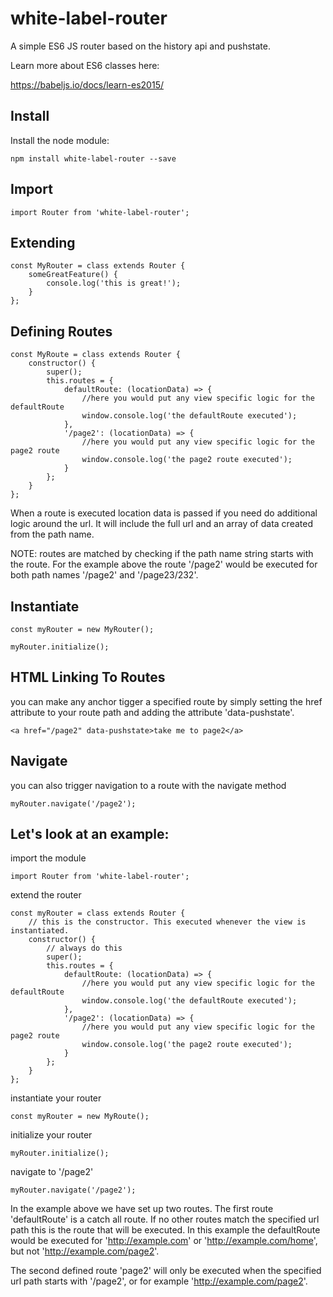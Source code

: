 # white-label-router

A simple ES6 JS router based on the history api and pushstate.

Learn more about ES6 classes here:

https://babeljs.io/docs/learn-es2015/

## Install

Install the node module:

```
npm install white-label-router --save
```

## Import

```
import Router from 'white-label-router';
```

## Extending

```
const MyRouter = class extends Router {
    someGreatFeature() {
        console.log('this is great!');
    }
};
```

## Defining Routes

```
const MyRoute = class extends Router {
    constructor() {
        super();
        this.routes = {
            defaultRoute: (locationData) => {
                //here you would put any view specific logic for the defaultRoute
                window.console.log('the defaultRoute executed');
            },
            '/page2': (locationData) => {
                //here you would put any view specific logic for the page2 route
                window.console.log('the page2 route executed');
            }
        };
    }
};
```

When a route is executed location data is passed if you need do additional logic around the url. It will include the full url and an array of data created from the path name.

NOTE: routes are matched by checking if the path name string starts with the route. For the example above the route '/page2' would be executed for both path names '/page2' and '/page23/232'.

## Instantiate

```
const myRouter = new MyRouter();

myRouter.initialize();
```

## HTML Linking To Routes

you can make any anchor tigger a specified route by simply setting the href attribute to your route path and adding the attribute 'data-pushstate'.

```
<a href="/page2" data-pushstate>take me to page2</a>
```

## Navigate

you can also trigger navigation to a route with the navigate method

```
myRouter.navigate('/page2');
```

## Let's look at an example:

import the module

```
import Router from 'white-label-router';
```

extend the router

```
const myRouter = class extends Router {
    // this is the constructor. This executed whenever the view is instantiated.
    constructor() {
        // always do this
        super();
        this.routes = {
            defaultRoute: (locationData) => {
                //here you would put any view specific logic for the defaultRoute
                window.console.log('the defaultRoute executed');
            },
            '/page2': (locationData) => {
                //here you would put any view specific logic for the page2 route
                window.console.log('the page2 route executed');
            }
        };
    }
};

```

instantiate your router

```
const myRouter = new MyRoute();
```

initialize your router

```
myRouter.initialize();
```

navigate to '/page2'

```
myRouter.navigate('/page2');
```

In the example above we have set up two routes. The first route 'defaultRoute' is a catch all route. If no other routes match the specified url path this is the route that will be executed. In this example the defaultRoute would be executed for 'http://example.com' or 'http://example.com/home', but not 'http://example.com/page2'.

The second defined route 'page2' will only be executed when the specified url path starts with '/page2', or for example 'http://example.com/page2'.
